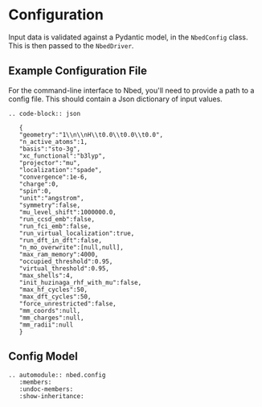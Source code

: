 # Configuration


Input data is validated against a Pydantic model, in the `NbedConfig` class. This is then passed to the `NbedDriver`.

## Example Configuration File

For the command-line interface to Nbed, you'll need to provide a path to a config file. This should contain a Json dictionary of input values.

```{eval-rst}
.. code-block:: json

   {
   "geometry":"1\\n\\nH\\t0.0\\t0.0\\t0.0",
   "n_active_atoms":1,
   "basis":"sto-3g",
   "xc_functional":"b3lyp",
   "projector":"mu",
   "localization":"spade",
   "convergence":1e-6,
   "charge":0,
   "spin":0,
   "unit":"angstrom",
   "symmetry":false,
   "mu_level_shift":1000000.0,
   "run_ccsd_emb":false,
   "run_fci_emb":false,
   "run_virtual_localization":true,
   "run_dft_in_dft":false,
   "n_mo_overwrite":[null,null],
   "max_ram_memory":4000,
   "occupied_threshold":0.95,
   "virtual_threshold":0.95,
   "max_shells":4,
   "init_huzinaga_rhf_with_mu":false,
   "max_hf_cycles":50,
   "max_dft_cycles":50,
   "force_unrestricted":false,
   "mm_coords":null,
   "mm_charges":null,
   "mm_radii":null
   }
```

## Config Model

```{eval-rst}
.. automodule:: nbed.config
   :members:
   :undoc-members:
   :show-inheritance:
```
